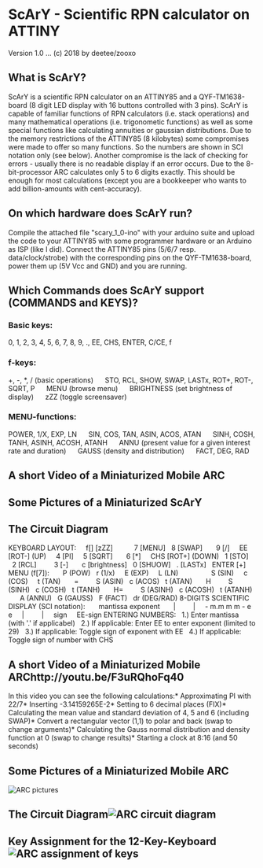 # ScArY - Scientific RPN calculator on ATTINY
Version 1.0 ... (c) 2018 by deetee/zooxo

## What is ScArY?
ScArY is a scientific RPN calculator on an ATTINY85 and a  QYF-TM1638-board (8 digit LED display with 16 buttons controlled with 3 pins). ScArY is capable of familiar functions of RPN calculators (i.e. stack operations) and many mathematical operations (i.e. trigonometic functions) as well as some special functions like calculating annuities or gaussian distributions.
Due to the memory restrictions of the ATTINY85 (8 kilobytes) some compromises were  made to offer so many functions. So the numbers are shown in SCI notation only (see below).
Another compromise is the lack of checking for errors - usually there is no readable display  if an error occurs.
Due to the 8-bit-processor ARC calculates only 5 to 6 digits exactly. This should be enough for most calculations (except you are a bookkeeper who wants to add billion-amounts with cent-accuracy).

## On which hardware does ScArY run?
Compile the attached file "scary_1_0-ino" with your arduino suite and upload the code to your ATTINY85 with some programmer hardware or an Arduino as ISP (like I did). Connect the ATTINY85 pins (5/6/7 resp. data/clock/strobe) with the corresponding pins on the QYF-TM1638-board, power them up (5V Vcc and GND) and you are running.

## Which Commands does ScArY support (COMMANDS and KEYS)?    
### Basic keys:
0, 1, 2, 3, 4, 5, 6, 7, 8, 9, ., EE, CHS, ENTER, C/CE, f
### f-keys:
+, -, *, / (basic operations)      STO, RCL, SHOW, SWAP, LASTx, ROT+, ROT-, SQRT, P      MENU (browse menu)      BRIGHTNESS (set brightness of display)      zZZ (toggle screensaver)
### MENU-functions:
POWER, 1/X, EXP, LN      SIN, COS, TAN, ASIN, ACOS, ATAN      SINH, COSH, TANH, ASINH, ACOSH, ATANH      ANNU (present value for a given interest rate and duration)      GAUSS (density and distribution)      FACT, DEG, RAD

## A short Video of a Miniaturized Mobile ARC
## Some Pictures of a Miniaturized ScArY
## The Circuit Diagram


KEYBOARD LAYOUT:     f[] [zZZ]           7 [MENU]    8 [SWAP]        9 [/]      EE [ROT-] (UP)     4 [PI]      5 [SQRT]        6 [*]     CHS [ROT+] (DOWN)   1 [STO]     2 [RCL]         3 [-]       c [brightness]    0 [SHUOW]   . [LASTx]   ENTER [+]  MENU (f[7]):       P (POW)    r (1/x)     E (EXP)     L  (LN)                  S (SIN)     c (COS)     t  (TAN)       =          S (ASIN)    c (ACOS)    t  (ATAN)       H          S (SINH)    c (COSH)    t  (TANH)       H=         S (ASINH)   c (ACOSH)   t  (ATANH)       A (ANNU)   G (GAUSS)   F (FACT)    dr (DEG/RAD)  8-DIGITS SCIENTIFIC DISPLAY (SCI notation):       mantissa  exponent       |         |     - m.m m m - e e     |         |     sign      EE-sign  ENTERING NUMBERS:    1.) Enter mantissa (with '.' if applicabel)    2.) If applicable: Enter EE to enter exponent (limited to 29)    3.) If applicable: Toggle sign of exponent with EE    4.) If applicable: Toggle sign of number with CHS  
 
 

## A short Video of a Miniaturized Mobile ARChttp://youtu.be/F3uRQhoFq40
In this video you can see the following calculations:* Approximating PI with 22/7* Inserting -3.14159265E-2* Setting to 6 decimal places (FIX)* Calculating the mean value and standard deviation of 4, 5 and 6 (including SWAP)* Convert a rectangular vector (1,1) to polar and back (swap to change arguments)* Calculating the Gauss normal distribution and density function at 0 (swap to change results)* Starting a clock at 8:16 (and 50 seconds)
## Some Pictures of a Miniaturized Mobile ARC
![ARC pictures](https://cloud.githubusercontent.com/assets/16148023/18578469/618225e8-7bf0-11e6-8ab1-5494e8903779.jpg "pictures")
## The Circuit Diagram![ARC circuit diagram](https://cloud.githubusercontent.com/assets/16148023/18578474/65d0e99a-7bf0-11e6-9758-1d2680048e55.png "circuit")
## Key Assignment for the 12-Key-Keyboard![ARC assignment of keys](https://cloud.githubusercontent.com/assets/16148023/18578478/6a3a0458-7bf0-11e6-8bd6-32abda655e6e.png "keys")
